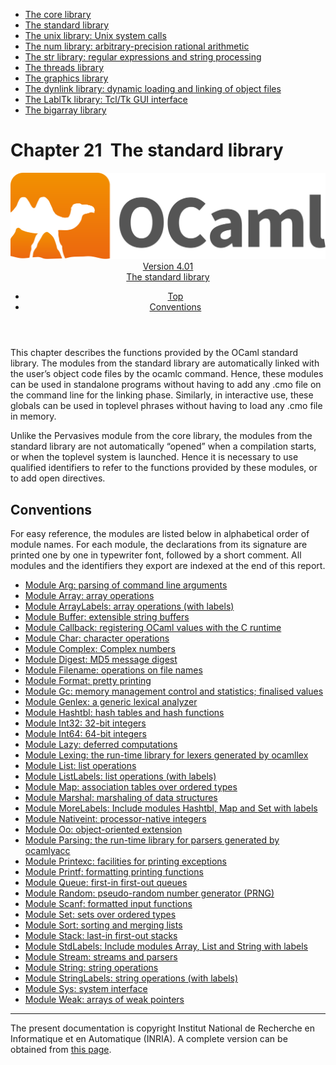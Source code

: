 <!-- ((! set title Manual !)) ((! set documentation !)) ((! set manual !)) ((! set nobreadcrumb !)) -->
<div class="manual content"><ul class="part_menu"><li><a href="core.html">The core library</a></li><li class="active"><a href="stdlib.html">The standard library</a></li><li><a href="libunix.html">The unix library: Unix system calls</a></li><li><a href="libnum.html">The num library: arbitrary-precision rational arithmetic</a></li><li><a href="libstr.html">The str library: regular expressions and string processing</a></li><li><a href="libthreads.html">The threads library</a></li><li><a href="libgraph.html">The graphics library</a></li><li><a href="libdynlink.html">The dynlink library: dynamic loading and linking of object files</a></li><li><a href="liblabltk.html">The LablTk library: Tcl/Tk GUI interface</a></li><li><a href="libbigarray.html">The bigarray library</a></li></ul>




<h1 class="chapter" id="sec468"><span>Chapter 21</span>&nbsp;&nbsp;The standard library</h1>
<header><nav class="toc brand"><a class="brand" href="https://ocaml.org/"><img src="colour-logo-gray.svg" class="svg" alt="OCaml"></a></nav><nav class="toc"><div class="toc_version"><a href="/docs" id="version-select">Version 4.01</a></div><div class="toc_title"><a href="#">The standard library</a></div><ul><li class="top"><a href="#">Top</a></li>
<li><a href="stdlib.html#sec469">Conventions</a>
</li></ul></nav></header>
<p> <a id="c:stdlib"></a></p><p>This chapter describes the functions provided by the OCaml
standard library. The modules from the standard library are
automatically linked with the user’s object code files by the <span class="c007">ocamlc</span>
command. Hence, these modules can be used in standalone programs without
having to add any <span class="c007">.cmo</span> file on the command line for the linking
phase. Similarly, in interactive use, these globals can be used in
toplevel phrases without having to load any <span class="c007">.cmo</span> file in memory.</p><p>Unlike the <span class="c007">Pervasives</span> module from the core library, the modules from the
standard library are not automatically “opened” when a compilation
starts, or when the toplevel system is launched. Hence it is necessary
to use qualified identifiers to refer to the functions provided by these
modules, or to add <span class="c007">open</span> directives.</p><p><a id="stdlib:top"></a></p><h2 class="section" id="sec469">Conventions</h2>
<p>For easy reference, the modules are listed below in alphabetical order
of module names.
For each module, the declarations from its signature are printed
one by one in typewriter font, followed by a short comment.
All modules and the identifiers they export are indexed at the end of
this report.</p><ul class="ftoc2"><li class="li-links">
<a href="../../api/4.01/Arg.html">Module <span class="c007">Arg</span>: parsing of command line arguments</a>
</li><li class="li-links"><a href="../../api/4.01/Array.html">Module <span class="c007">Array</span>: array operations</a>
</li><li class="li-links"><a href="../../api/4.01/ArrayLabels.html">Module <span class="c007">ArrayLabels</span>: array operations (with labels)</a>
</li><li class="li-links"><a href="../../api/4.01/Buffer.html">Module <span class="c007">Buffer</span>: extensible string buffers</a>
</li><li class="li-links"><a href="../../api/4.01/Callback.html">Module <span class="c007">Callback</span>: registering OCaml values with the C runtime</a>
</li><li class="li-links"><a href="../../api/4.01/Char.html">Module <span class="c007">Char</span>: character operations</a>
</li><li class="li-links"><a href="../../api/4.01/Complex.html">Module <span class="c007">Complex</span>: Complex numbers</a>
</li><li class="li-links"><a href="../../api/4.01/Digest.html">Module <span class="c007">Digest</span>: MD5 message digest</a>
</li><li class="li-links"><a href="../../api/4.01/Filename.html">Module <span class="c007">Filename</span>: operations on file names</a>
</li><li class="li-links"><a href="../../api/4.01/Format.html">Module <span class="c007">Format</span>: pretty printing</a>
</li><li class="li-links"><a href="../../api/4.01/Gc.html">Module <span class="c007">Gc</span>: memory management control and statistics; finalised values</a>
</li><li class="li-links"><a href="../../api/4.01/Genlex.html">Module <span class="c007">Genlex</span>: a generic lexical analyzer</a>
</li><li class="li-links"><a href="../../api/4.01/Hashtbl.html">Module <span class="c007">Hashtbl</span>: hash tables and hash functions</a>
</li><li class="li-links"><a href="../../api/4.01/Int32.html">Module <span class="c007">Int32</span>: 32-bit integers</a>
</li><li class="li-links"><a href="../../api/4.01/Int64.html">Module <span class="c007">Int64</span>: 64-bit integers</a>
</li><li class="li-links"><a href="../../api/4.01/Lazy.html">Module <span class="c007">Lazy</span>: deferred computations</a>
</li><li class="li-links"><a href="../../api/4.01/Lexing.html">Module <span class="c007">Lexing</span>: the run-time library for lexers generated by <span class="c007">ocamllex</span></a>
</li><li class="li-links"><a href="../../api/4.01/List.html">Module <span class="c007">List</span>: list operations</a>
</li><li class="li-links"><a href="../../api/4.01/ListLabels.html">Module <span class="c007">ListLabels</span>: list operations (with labels)</a>
</li><li class="li-links"><a href="../../api/4.01/Map.html">Module <span class="c007">Map</span>: association tables over ordered types</a>
</li><li class="li-links"><a href="../../api/4.01/Marshal.html">Module <span class="c007">Marshal</span>: marshaling of data structures</a>
</li><li class="li-links"><a href="../../api/4.01/MoreLabels.html">Module <span class="c007">MoreLabels</span>: Include modules <span class="c007">Hashtbl</span>, <span class="c007">Map</span> and <span class="c007">Set</span> with labels</a>
</li><li class="li-links"><a href="../../api/4.01/Nativeint.html">Module <span class="c007">Nativeint</span>: processor-native integers</a>
</li><li class="li-links"><a href="../../api/4.01/Oo.html">Module <span class="c007">Oo</span>: object-oriented extension</a>
</li><li class="li-links"><a href="../../api/4.01/Parsing.html">Module <span class="c007">Parsing</span>: the run-time library for parsers generated by <span class="c007">ocamlyacc</span></a>
</li><li class="li-links"><a href="../../api/4.01/Printexc.html">Module <span class="c007">Printexc</span>: facilities for printing exceptions</a>
</li><li class="li-links"><a href="../../api/4.01/Printf.html">Module <span class="c007">Printf</span>: formatting printing functions</a>
</li><li class="li-links"><a href="../../api/4.01/Queue.html">Module <span class="c007">Queue</span>: first-in first-out queues</a>
</li><li class="li-links"><a href="../../api/4.01/Random.html">Module <span class="c007">Random</span>: pseudo-random number generator (PRNG)</a>
</li><li class="li-links"><a href="../../api/4.01/Scanf.html">Module <span class="c007">Scanf</span>: formatted input functions</a>
</li><li class="li-links"><a href="../../api/4.01/Set.html">Module <span class="c007">Set</span>: sets over ordered types</a>
</li><li class="li-links"><a href="../../api/4.01/Sort.html">Module <span class="c007">Sort</span>: sorting and merging lists</a>
</li><li class="li-links"><a href="../../api/4.01/Stack.html">Module <span class="c007">Stack</span>: last-in first-out stacks</a>
</li><li class="li-links"><a href="../../api/4.01/StdLabels.html">Module <span class="c007">StdLabels</span>: Include modules <span class="c007">Array</span>, <span class="c007">List</span> and <span class="c007">String</span> with labels</a>
</li><li class="li-links"><a href="../../api/4.01/Stream.html">Module <span class="c007">Stream</span>: streams and parsers</a>
</li><li class="li-links"><a href="../../api/4.01/String.html">Module <span class="c007">String</span>: string operations</a>
</li><li class="li-links"><a href="../../api/4.01/StringLabels.html">Module <span class="c007">StringLabels</span>: string operations (with labels)</a>
</li><li class="li-links"><a href="../../api/4.01/Sys.html">Module <span class="c007">Sys</span>: system interface</a>
</li><li class="li-links"><a href="../../api/4.01/Weak.html">Module <span class="c007">Weak</span>: arrays of weak pointers</a>
</li></ul>
<hr>





<div class="copyright">The present documentation is copyright Institut National de Recherche en Informatique et en Automatique (INRIA). A complete version can be obtained from <a href="http://caml.inria.fr/pub/docs/manual-ocaml/">this page</a>.</div></div>